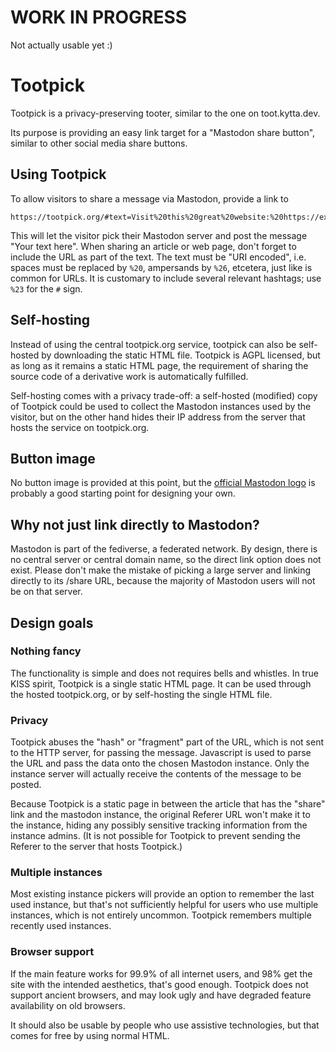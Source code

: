 # WORK IN PROGRESS

Not actually usable yet :)



# Tootpick

Tootpick is a privacy-preserving tooter, similar to the one on toot.kytta.dev.

Its purpose is providing an easy link target for a "Mastodon share button",
similar to other social media share buttons.

## Using Tootpick

To allow visitors to share a message via Mastodon, provide a link to

```
https://tootpick.org/#text=Visit%20this%20great%20website:%20https://example.org/
```

This will let the visitor pick their Mastodon server and post the message "Your
text here". When sharing an article or web page, don't forget to include the
URL as part of the text. The text must be "URI encoded", i.e. spaces must be
replaced by `%20`, ampersands by `%26`, etcetera, just like is common for URLs.
It is customary to include several relevant hashtags; use `%23` for the `#`
sign.

## Self-hosting

Instead of using the central tootpick.org service, tootpick can also be
self-hosted by downloading the static HTML file. Tootpick is AGPL licensed, but
as long as it remains a static HTML page, the requirement of sharing the source
code of a derivative work is automatically fulfilled.

Self-hosting comes with a privacy trade-off: a self-hosted (modified) copy of
Tootpick could be used to collect the Mastodon instances used by the visitor,
but on the other hand hides their IP address from the server that hosts the
service on tootpick.org.

## Button image

No button image is provided at this point, but the [official Mastodon logo](https://github.com/mastodon/mastodon/tree/main/app/javascript/images)
is probably a good starting point for designing your own.

## Why not just link directly to Mastodon?

Mastodon is part of the fediverse, a federated network. By design, there is no
central server or central domain name, so the direct link option does not
exist. Please don't make the mistake of picking a large server and linking
directly to its /share URL, because the majority of Mastodon users will not be
on that server.

## Design goals

### Nothing fancy

The functionality is simple and does not requires bells and whistles. In true
KISS spirit, Tootpick is a single static HTML page. It can be used through
the hosted tootpick.org, or by self-hosting the single HTML file.

### Privacy

Tootpick abuses the "hash" or "fragment" part of the URL, which is not sent to
the HTTP server, for passing the message. Javascript is used to parse the URL
and pass the data onto the chosen Mastodon instance. Only the instance server
will actually receive the contents of the message to be posted.

Because Tootpick is a static page in between the article that has the "share"
link and the mastodon instance, the original Referer URL won't make it to the
instance, hiding any possibly sensitive tracking information from the instance
admins. (It is not possible for Tootpick to prevent sending the Referer to the
server that hosts Tootpick.)

### Multiple instances

Most existing instance pickers will provide an option to remember the last used
instance, but that's not sufficiently helpful for users who use multiple
instances, which is not entirely uncommon. Tootpick remembers multiple recently
used instances.

### Browser support

If the main feature works for 99.9% of all internet users, and 98% get the site
with the intended aesthetics, that's good enough. Tootpick does not support
ancient browsers, and may look ugly and have degraded feature availability on
old browsers.

It should also be usable by people who use assistive technologies, but that
comes for free by using normal HTML.
